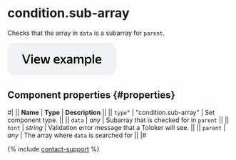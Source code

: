 # condition.sub-array

Checks that the array in `data` is a subarray for `parent`.

[![View example in the sandbox](../_images/buttons/view-example.svg)](https://ya.cc/t/hKrpY1DO3xEBoC)

## Component properties {#properties}

#|
|| **Name** | **Type** | **Description** ||
|| `type`<span style="color: red">\*</span> | "condition.sub-array" | Set component type. ||
|| `data` | _any_ | Subarray that is checked for in `parent` ||
|| `hint` | _string_ | Validation error message that a Toloker will see. ||
|| `parent` | _any_ | The array where `data` is searched for ||
|#

{% include [contact-support](../_includes/contact-support.md) %}
